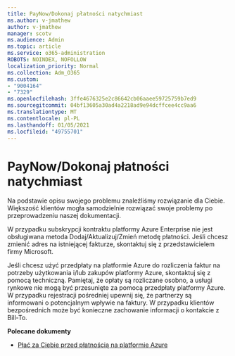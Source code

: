 ```yaml
---
title: PayNow/Dokonaj płatności natychmiast
ms.author: v-jmathew
author: v-jmathew
manager: scotv
ms.audience: Admin
ms.topic: article
ms.service: o365-administration
ROBOTS: NOINDEX, NOFOLLOW
localization_priority: Normal
ms.collection: Adm_O365
ms.custom:
- "9004164"
- "7329"
ms.openlocfilehash: 3ffe4676325e2c86642cb06aaee59725759b7ed9
ms.sourcegitcommit: 04bf13605a30ad4a2218ad9e94dcffcee4cc9aa6
ms.translationtype: MT
ms.contentlocale: pl-PL
ms.lasthandoff: 01/05/2021
ms.locfileid: "49755701"
---
```

# <a name="paynowmake-payment-immediately"></a>PayNow/Dokonaj płatności natychmiast

Na podstawie opisu swojego problemu znaleźliśmy rozwiązanie dla Ciebie. Większość klientów mogła samodzielnie rozwiązać swoje problemy po przeprowadzeniu naszej dokumentacji.

W przypadku subskrypcji kontraktu platformy Azure Enterprise nie jest obsługiwana metoda Dodaj/Aktualizuj/Zmień metodę płatności. Jeśli chcesz zmienić adres na istniejącej fakturze, skontaktuj się z przedstawicielem firmy Microsoft.

Jeśli chcesz użyć przedpłaty na platformie Azure do rozliczenia faktur na potrzeby użytkowania i/lub zakupów platformy Azure, skontaktuj się z pomocą techniczną. Pamiętaj, że opłaty są rozliczane osobno, a usługi rynkowe nie mogą być przesunięte za pomocą przedpłaty platformy Azure. W przypadku rejestracji pośredniej upewnij się, że partnerzy są informowani o potencjalnym wpływie na faktury. W przypadku klientów bezpośrednich może być konieczne zachowanie informacji o kontakcie z Bill-To.

**Polecane dokumenty**

- [Płać za Ciebie przed płatnością na platformie Azure](https://docs.microsoft.com/azure/cost-management-billing/manage/ea-portal-enrollment-invoices#pay-your-overage-with-your-azure-prepayment)
